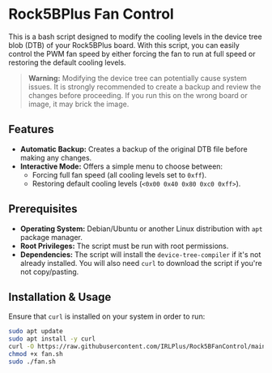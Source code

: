 # Rock5BPlus Fan Control

This is a bash script designed to modify the cooling levels in the device tree blob (DTB) of your Rock5BPlus board. With this script, you can easily control the PWM fan speed by either forcing the fan to run at full speed or restoring the default cooling levels.

> **Warning:** Modifying the device tree can potentially cause system issues. It is strongly recommended to create a backup and review the changes before proceeding. If you run this on the wrong board or image, it may brick the image.

## Features

- **Automatic Backup:** Creates a backup of the original DTB file before making any changes.
- **Interactive Mode:** Offers a simple menu to choose between:
  - Forcing full fan speed (all cooling levels set to `0xff`).
  - Restoring default cooling levels (`<0x00 0x40 0x80 0xc0 0xff>`).

## Prerequisites

- **Operating System:** Debian/Ubuntu or another Linux distribution with `apt` package manager.
- **Root Privileges:** The script must be run with root permissions.
- **Dependencies:** The script will install the `device-tree-compiler` if it's not already installed. You will also need `curl` to download the script if you're not copy/pasting.

## Installation & Usage

Ensure that `curl` is installed on your system in order to run:

```bash
sudo apt update
sudo apt install -y curl
curl -O https://raw.githubusercontent.com/IRLPlus/Rock5BFanControl/main/fan.sh
chmod +x fan.sh
sudo ./fan.sh
